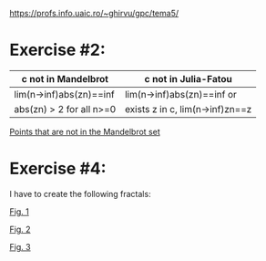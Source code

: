 https://profs.info.uaic.ro/~ghirvu/gpc/tema5/

# Exercise #2:

c not in Mandelbrot | c not in Julia-Fatou
------------------- | --------------------
lim(n->inf)abs(zn)==inf | lim(n->inf)abs(zn)==inf or
abs(zn) > 2 for all n>=0 | exists z in c, lim(n->inf)zn==z

[Points that are not in the Mandelbrot set](images/mandelbrot.png?raw=true "Mandelbrot")

# Exercise #4:

I have to create the following fractals:

[Fig. 1](images/to_do_ex4_a.gif?raw=true "Fig #1")

[Fig. 2](images/to_do_ex4_b.jpg?raw=true "Fig #2")

[Fig. 3](images/to_do_ex4_c.jpg?raw=true "Fig #3")
